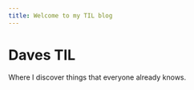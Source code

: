 ```yaml
---
title: Welcome to my TIL blog
---
```


# Daves TIL

Where I discover things that everyone already knows.


